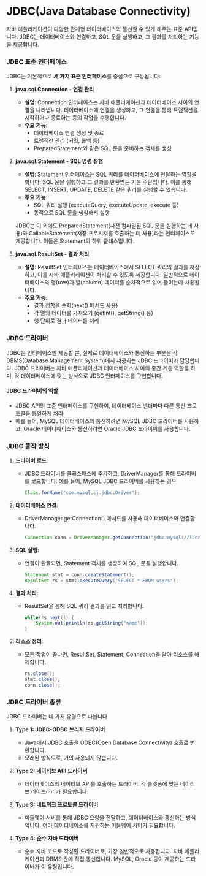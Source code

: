 # JDBC(Java Database Connectivity)
자바 애플리케이션이 다양한 관계형 데이터베이스와 통신할 수 있게 해주는 표준 API입니다. 
JDBC는 데이터베이스와 연결하고, SQL 문을 실행하고, 그 결과를 처리하는 기능을 제공합니다. 

### JDBC 표준 인터페이스

JDBC는 기본적으로 **세 가지 표준 인터페이스**를 중심으로 구성됩니다:

1. **java.sql.Connection - 연결 관리**
    - **설명**: Connection 인터페이스는 자바 애플리케이션과 데이터베이스 사이의 연결을 나타냅니다. 데이터베이스에 연결을 생성하고, 그 연결을 통해 트랜잭션을 시작하거나 종료하는 등의 작업을 수행합니다.
    - **주요 기능**:
        - 데이터베이스 연결 생성 및 종료
        - 트랜잭션 관리 (커밋, 롤백 등)
        - PreparedStatement와 같은 SQL 문을 준비하는 객체를 생성

2. **java.sql.Statement - SQL 명령 실행**
    - **설명**: Statement 인터페이스는 SQL 쿼리를 데이터베이스에 전달하는 역할을 합니다. SQL 문을 실행하고 그 결과를 반환받는 기본 수단입니다. 이를 통해 SELECT, INSERT, UPDATE, DELETE 같은 쿼리를 실행할 수 있습니다.
    - **주요 기능**:
        - SQL 쿼리 실행 (executeQuery, executeUpdate, execute 등)
        - 동적으로 SQL 문을 생성해서 실행

   JDBC는 이 외에도 PreparedStatement(사전 컴파일된 SQL 문을 실행하는 데 사용)와 CallableStatement(저장 프로시저를 호출하는 데 사용)라는 인터페이스도 제공합니다. 이들은 Statement의 하위 클래스입니다.

3. **java.sql.ResultSet - 결과 처리**
    - **설명**: ResultSet 인터페이스는 데이터베이스에서 SELECT 쿼리의 결과를 저장하고, 이를 자바 애플리케이션이 처리할 수 있도록 제공합니다. 일반적으로 데이터베이스의 행(row)과 열(column) 데이터를 순차적으로 읽어 들이는데 사용됩니다.
    - **주요 기능**:
        - 결과 집합을 순회(next() 메서드 사용)
        - 각 열의 데이터를 가져오기 (getInt(), getString() 등)
        - 행 단위로 결과 데이터를 처리

### JDBC 드라이버

JDBC는 인터페이스만 제공할 뿐, 실제로 데이터베이스와 통신하는 부분은 각 DBMS(Database Management System)에서 제공하는 JDBC 드라이버가 담당합니다. 
JDBC 드라이버는 자바 애플리케이션과 데이터베이스 사이의 중간 계층 역할을 하며, 각 데이터베이스에 맞는 방식으로 JDBC 인터페이스를 구현합니다.

#### JDBC 드라이버의 역할
- JDBC API의 표준 인터페이스를 구현하여, 데이터베이스 벤더마다 다른 통신 프로토콜을 동일하게 처리
- 예를 들어, MySQL 데이터베이스와 통신하려면 MySQL JDBC 드라이버를 사용하고, Oracle 데이터베이스와 통신하려면 Oracle JDBC 드라이버를 사용합니다.

### JDBC 동작 방식

1. **드라이버 로드**:
    - JDBC 드라이버를 클래스패스에 추가하고, DriverManager를 통해 드라이버를 로드합니다. 예를 들어, MySQL JDBC 드라이버를 사용하는 경우
      ```java
      Class.forName("com.mysql.cj.jdbc.Driver");
      ```

2. **데이터베이스 연결**:
    - DriverManager.getConnection() 메서드를 사용해 데이터베이스와 연결합니다.
      ```java
      Connection conn = DriverManager.getConnection("jdbc:mysql://localhost:3306/dbname", "user", "password");
      ```

3. **SQL 실행**:
    - 연결이 완료되면, Statement 객체를 생성하여 SQL 문을 실행합니다.
      ```java
      Statement stmt = conn.createStatement();
      ResultSet rs = stmt.executeQuery("SELECT * FROM users");
      ```

4. **결과 처리**:
    - ResultSet을 통해 SQL 쿼리 결과를 읽고 처리합니다.
      ```java
      while(rs.next()) {
          System.out.println(rs.getString("name"));
      }
      ```

5. **리소스 정리**:
    - 모든 작업이 끝나면, ResultSet, Statement, Connection을 닫아 리소스를 해제합니다.
      ```java
      rs.close();
      stmt.close();
      conn.close();
      ```

### JDBC 드라이버 종류

JDBC 드라이버는 네 가지 유형으로 나뉩니다

1. **Type 1: JDBC-ODBC 브리지 드라이버**
    - Java에서 JDBC 호출을 ODBC(Open Database Connectivity) 호출로 변환합니다.
    - 오래된 방식으로, 거의 사용되지 않습니다.

2. **Type 2: 네이티브 API 드라이버**
    - 데이터베이스의 네이티브 API를 호출하는 드라이버. 각 플랫폼에 맞는 네이티브 라이브러리가 필요합니다.

3. **Type 3: 네트워크 프로토콜 드라이버**
    - 미들웨어 서버를 통해 JDBC 요청을 전달하고, 데이터베이스와 통신하는 방식입니다. 여러 데이터베이스를 지원하는 미들웨어 서버가 필요합니다.

4. **Type 4: 순수 자바 드라이버**
    - 순수 자바 코드로 작성된 드라이버로, 가장 일반적으로 사용됩니다. 자바 애플리케이션과 DBMS 간에 직접 통신합니다. MySQL, Oracle 등이 제공하는 드라이버가 이 유형입니다.
